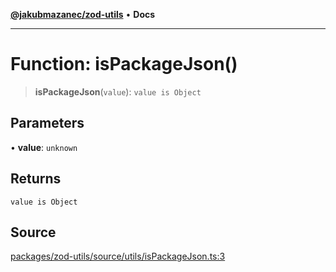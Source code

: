 [**@jakubmazanec/zod-utils**](../README.md) • **Docs**

---

# Function: isPackageJson()

> **isPackageJson**(`value`): `value is Object`

## Parameters

• **value**: `unknown`

## Returns

`value is Object`

## Source

[packages/zod-utils/source/utils/isPackageJson.ts:3](https://github.com/jakubmazanec/js-tools/blob/d8fb2f4f9576baa170e480eea0b247af3afdcd86/packages/zod-utils/source/utils/isPackageJson.ts#L3)
